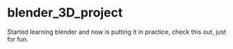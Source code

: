 # blender_3D_project
Started learning blender and now is putting it in practice, check this out, just for fun.
